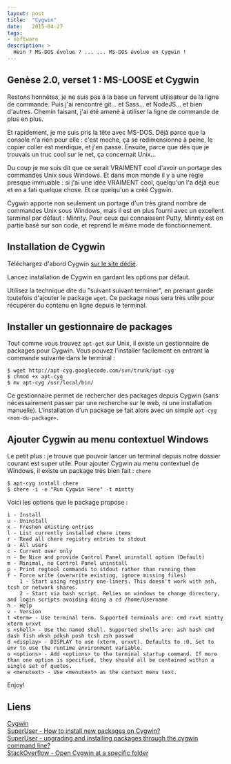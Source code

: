 ```yaml
---
layout: post
title:  "Cygwin"
date:   2015-04-27
tags: 
- software
description: >
  Hein ? MS-DOS évolue ? ... ... MS-DOS évolue en Cygwin !
---
```


## Genèse 2.0, verset 1 : MS-LOOSE et Cygwin

Restons honnêtes, je ne suis pas à la base un fervent utilisateur de la ligne de commande. Puis j'ai rencontré git... et Sass... et NodeJS... et bien d'autres. Chemin faisant, j'ai été amené à utiliser la ligne de commande de plus en plus. 

Et rapidement, je me suis pris la tête avec MS-DOS. Déjà parce que la console n'a rien pour elle : c'est moche, ça se redimensionne à peine, le copier coller est merdique, et j'en passe. Ensuite, parce que dès que je trouvais un truc cool sur le net, ça concernait Unix...

Du coup je me suis dit que ce serait VRAIMENT cool d'avoir un portage des commandes Unix sous Windows. Et dans mon monde il y a une règle presque immuable : si j'ai une idée VRAIMENT cool, quelqu'un l'a déjà eue et en a fati quelque chose. Et ce quelqu'un a créé Cygwin.

Cygwin apporte non seulement un portage d'un très grand nombre de commandes Unix sous Windows, mais il est en plus fourni avec un excellent terminal par défaut : Minnty. Pour ceux qui connaissent Putty, Minnty est en partie basé sur son code, et reprend le même mode de fonctionnement.

## Installation de Cygwin

Téléchargez d'abord Cygwin [sur le site dédié](https://www.cygwin.com2/).

Lancez installation de Cygwin en gardant les options par défaut.

Utilisez la technique dite du "suivant suivant terminer", en prenant garde toutefois d'ajouter le package `wget`. Ce package nous sera très utile pour récupérer du contenu en ligne depuis le terminal.

## Installer un gestionnaire de packages

Tout comme vous trouvez `apt-get` sur Unix, il existe un gestionnaire de packages pour Cygwin. Vous pouvez l'installer facilement en entrant la commande suivante dans le terminal :

    $ wget http://apt-cyg.googlecode.com/svn/trunk/apt-cyg
    $ chmod +x apt-cyg 
    $ mv apt-cyg /usr/local/bin/

Ce gestionnaire permet de rechercher des packages depuis Cygwin (sans nécessairement passer par une recherche sur le web, ni une installation manuelle). L'installation d'un package se fait alors avec un simple `apt-cyg <nom-du-package>`.

## Ajouter Cygwin au menu contextuel Windows

Le petit plus : je trouve que pouvoir lancer un terminal depuis notre dossier courant est super utile. Pour ajouter Cygwin au menu contextuel de Windows, il existe un package très bien fait : `chere`

    $ apt-cyg install chere 
    $ chere -i -e "Run Cygwin Here" -t mintty

Voici les options que le package propose :

    i - Install 
    u - Uninstall 
    x - Freshen eXisting entries 
    l - List currently installed chere items 
    r - Read all chere registry entries to stdout 
    a - All users 
    c - Current user only 
    n - Be Nice and provide Control Panel uninstall option (Default) 
    m - Minimal, no Control Panel uninstall 
    p - Print regtool commands to stdout rather than running them 
    f - Force write (overwrite existing, ignore missing files) 
        1 - Start using registry one-liners. This doesn't work with ash, tcsh or network shares. 
        2 - Start via bash script. Relies on windows to change directory, and login scripts avoiding doing a cd /home/Username 
    h - Help
    v - Version 
    t <term> - Use terminal term. Supported terminals are: cmd rxvt mintty xterm urxvt 
    s <shell> - Use the named shell. Supported shells are: ash bash cmd dash fish mksh pdksh posh tcsh zsh passwd 
    d <display> - DISPLAY to use (xterm, urxvt). Defaults to :0. Set to env to use the runtime environment variable. 
    o <options> - Add <options> to the terminal startup command. If more than one option is specified, they should all be contained within a single set of quotes. 
    e <menutext> - Use <menutext> as the context menu text.

Enjoy!

## Liens 

[Cygwin](https://www.cygwin.com/)   
[SuperUser - How to install new packages on Cygwin?](http://superuser.com/a/304545/151249)   
[SuperUser - upgrading and installing packages through the cygwin command line?](http://superuser.com/a/41139/151249)   
[StackOverflow - Open Cygwin at a specific folder](http://stackoverflow.com/a/12010346/1238019)   